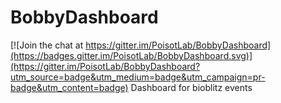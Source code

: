 # BobbyDashboard

[![Join the chat at https://gitter.im/PoisotLab/BobbyDashboard](https://badges.gitter.im/PoisotLab/BobbyDashboard.svg)](https://gitter.im/PoisotLab/BobbyDashboard?utm_source=badge&utm_medium=badge&utm_campaign=pr-badge&utm_content=badge)
Dashboard for bioblitz events
